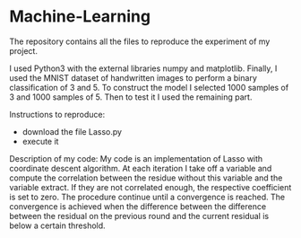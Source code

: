 # Machine-Learning
The repository contains all the files to reproduce the experiment of my project.

I used Python3 with the external libraries numpy and matplotlib. Finally, I used the MNIST dataset of handwritten images to perform a binary classification of 3 and 5. To construct the model I selected 1000 samples of 3 and 1000 samples of 5. Then to test it I used the remaining part.

Instructions to reproduce:
  - download the file Lasso.py
  - execute it

Description of my code:
My code is an implementation of Lasso with coordinate descent algorithm.
At each iteration I take off a variable and compute the correlation between the residue without this variable and the variable extract. If they are not correlated enough, the respective coefficient is set to zero.
The procedure continue until a convergence is reached. The convergence is achieved when the difference between the difference between the residual on the previous round and the current residual is below a certain threshold.

